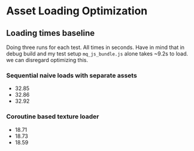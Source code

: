 # Asset Loading Optimization

## Loading times baseline
Doing three runs for each test. All times in seconds.
Have in mind that in debug build and my test setup `mq_js_bundle.js` alone takes ~9.2s to load. we can disregard optimizing this.

### Sequential naive loads with separate assets
- 32.85
- 32.86
- 32.92

### Coroutine based texture loader
- 18.71
- 18.73
- 18.59
